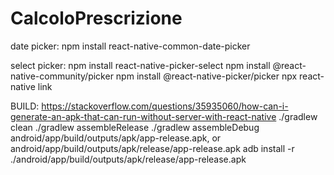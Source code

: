 # CalcoloPrescrizione

date picker:   npm install react-native-common-date-picker

select picker:
          npm install react-native-picker-select
          npm install @react-native-community/picker
          npm install @react-native-picker/picker
          npx react-native link


BUILD:
https://stackoverflow.com/questions/35935060/how-can-i-generate-an-apk-that-can-run-without-server-with-react-native
./gradlew clean
./gradlew assembleRelease
./gradlew assembleDebug
android/app/build/outputs/apk/app-release.apk, or android/app/build/outputs/apk/release/app-release.apk
adb install -r ./android/app/build/outputs/apk/release/app-release.apk

